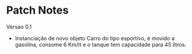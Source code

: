 # Patch Notes

Versao 0.1
   -  Instanciação de novo objeto Carro do tipo esportivo, é movido a gasolina, consome 6 Km/lt e o tanque tem capacidade para 45 litros.
